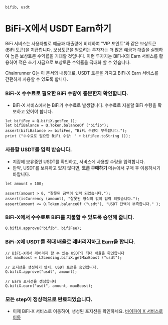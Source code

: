 ```meta-Currency
bifib, usdt
```

# BiFi-X에서 USDT Earn하기

BiFi 서비스는 사용자별로 예금과 대출량에 비례하여 "VIP 포인트"와 같은 보상토큰(BiFi 토큰)을 지급합니다.
보상토큰을 얻으려는 투자자는 더 많은 예금과 대출을 실행하여 높은 보상토큰 수익률을 기대할 것입니다.
이런 투자자는 BiFi-X의 Earn 서비스를 활용하여 적은 초기 자금으로 보상토큰 수익률을 극대화 할 수 있습니다.

Chainrunner Q는 이 문서의 내용대로, USDT 토큰을 가지고 BiFi-X Earn 서비스를 간편하게 사용할 수 있도록 합니다.

### BiFi-X 수수료로 필요한 BiFi 수량이 충분한지 확인합니다.

- BiFi-X 서비스에서는 BiFi가 수수료로 발생합니다. 수수료로 지불할 BiFi 수량을 확보하고 있어야 합니다.

```output-Dynamic
let bifiFee = Q.bifiX.getFee ();
let bifiBalance = Q.Token.balanceOf ("bifib");
assert(bifiBalance >= bifiFee, "BiFi 수량이 부족합니다.");
print ("수수료로 필요한 BiFi 수량: " + bifiFee.toString ());
```

### 사용할 USDT를 입력 받습니다.

- 지갑에 보유중인 USDT를 확인하고, 서비스에 사용할 수량을 입력합니다.
- 만약, USDT를 보유하고 있지 않다면, **토큰 구매하기** 메뉴에서 구매 후 이용하시기 바랍니다.

```input USDT
let amount = 100;
```

```input-Verify
assert(amount > 0, "잘못된 금액이 입력 되었습니다.");
assert(isCurrency (amount), "잘못된 형식의 값이 입력 되었습니다.");
assert(amount <= Q.Token.balanceOf ("usdt"), "USDT 잔액이 부족합니다." );
```

### BiFi-X에서 수수료로 BiFi를 지불할 수 있도록 승인해 줍니다.

```taster
Q.bifiX.approve("bifib", bifiFee);
```

### BiFi-X에 USDT를 최대 배율로 레버리지하고 Earn을 합니다.

```taster
// BiFi-X에서 레버리지 할 수 있는 USDT의 최대 배율을 확인합니다
let maxBoost = L2Lending.bifiX.getMaxBoost ("usdt");

// 포지션을 생성하기 앞서, USDT 토큰을 승인합니다.
Q.bifiX.approve("usdt", amount);

// Earn 포지션을 생성합니다
Q.bifiX.earn("usdt", amount, maxBoost);
```

### 모든 step이 정상적으로 완료되었습니다.

- 이제 BiFi-X 서비스로 이동하여, 생성된 포지션을 확인하세요. [바이파이 X 서비스로 이동](https://x.bifi.finance/)
